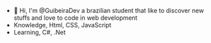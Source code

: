 - 👋 Hi, I'm @GuibeiraDev a brazilian student that like to discover new stuffs and love to code in web development 
- Knowledge, Html, CSS, JavaScript
- Learning, C#, .Net

<!---
GuibeiraDev/GuibeiraDev is a ✨ special ✨ repository because its `README.md` (this file) appears on your GitHub profile.
You can click the Preview link to take a look at your changes.
--->
